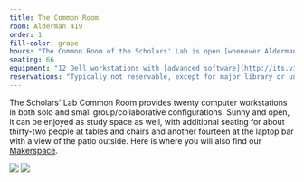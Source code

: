 ```yaml
---
title: The Common Room
room: Alderman 419
order: 1
fill-color: grape
hours: "The Common Room of the Scholars' Lab is open [whenever Alderman is](http://www.library.virginia.edu/hours/#!/scholars-lab,alderman)."
seating: 66
equipment: "12 Dell workstations with [advanced software](http://its.virginia.edu/labs/listEquipDetail.php?room_id=34&machine_group=1) (plus AbbyyFineReader and Adobe Creative Suite); flat bed scanners (2 large format, 4 with multi-sheet feed); color and black and white printers."
reservations: "Typically not reservable, except for major library or university technology-related events. Contact [scholarslab@virginia.edu](mailto:scholarslab@virginia.edu) for more information."
---
```


The Scholars' Lab Common Room provides twenty computer workstations in both solo and small group/collaborative configurations. Sunny and open, it can be enjoyed as study space as well, with additional seating for about thirty-two people at tables and chairs and another fourteen at the laptop bar with a view of the patio outside. Here is where you will also find our [Makerspace](http://www.scholarslab.org/makerspace/).

[![](http://www.scholarslab.org/wp-content/uploads/2012/10/slabcommonroom001-110x110.jpg)](http://www.scholarslab.org/wp-content/uploads/2012/10/slabcommonroom001.jpg) [![](http://www.scholarslab.org/wp-content/uploads/2012/10/slabcommonroom01-110x110.jpg)](http://www.scholarslab.org/wp-content/uploads/2012/10/slabcommonroom01.jpg)

<!--
  * **Size:** seating for 66
 	
  * **Equipment:** 12 Dell workstations with [advanced software](http://its.virginia.edu/labs/listEquipDetail.php?room_id=34&machine_group=1) (plus AbbyyFineReader and Adobe Creative Suite); flat bed scanners (2 large format, 4 with multi-sheet feed); color and black and white printers.
 	
  * **Reservations:** Typically not reservable, except for major library or university technology-related events. Contact [scholarslab@virginia.edu](mailto:scholarslab@virginia.edu) for more information.
-->